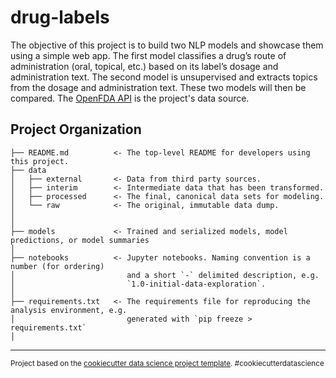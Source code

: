 drug-labels
==============================

The objective of this project is to build two NLP models and showcase them using a simple web app. The first model classifies a drug’s route of administration (oral, topical, etc.) based on its label’s dosage and administration text. The second model is unsupervised and extracts topics from the dosage and administration text. These two models will then be compared. The <a target="_blank" href="https://open.fda.gov/apis/drug/label/">OpenFDA API</a> is the project's data source.

Project Organization
------------

    ├── README.md          <- The top-level README for developers using this project.
    ├── data
    │   ├── external       <- Data from third party sources.
    │   ├── interim        <- Intermediate data that has been transformed.
    │   ├── processed      <- The final, canonical data sets for modeling.
    │   └── raw            <- The original, immutable data dump.
    │
    │
    ├── models             <- Trained and serialized models, model predictions, or model summaries
    │
    ├── notebooks          <- Jupyter notebooks. Naming convention is a number (for ordering)
    │                         and a short `-` delimited description, e.g.
    │                         `1.0-initial-data-exploration`.
    │
    ├── requirements.txt   <- The requirements file for reproducing the analysis environment, e.g.
    │                         generated with `pip freeze > requirements.txt`
    │


--------

<p><small>Project based on the <a target="_blank" href="https://drivendata.github.io/cookiecutter-data-science/">cookiecutter data science project template</a>. #cookiecutterdatascience</small></p>
